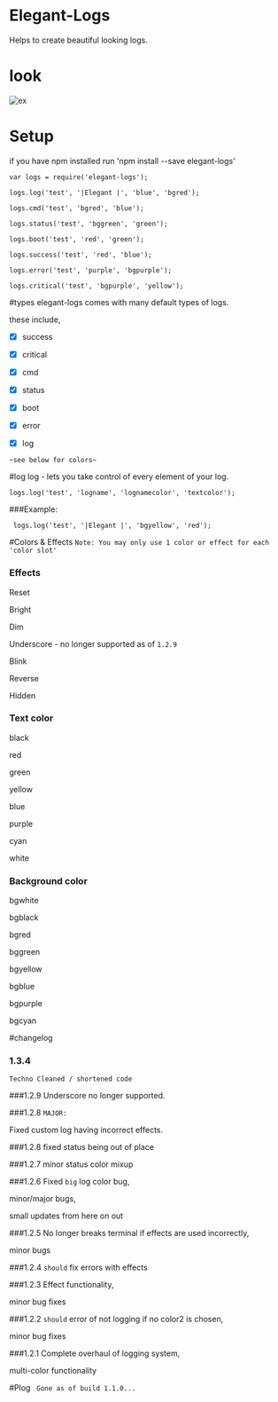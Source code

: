 # Elegant-Logs
Helps to create beautiful looking logs.

# look
![ex](https://are-you-sure-that.dev1nee.codes/images/69428.png)

# Setup
if you have npm installed run 'npm install --save elegant-logs'
```
var logs = require('elegant-logs');

logs.log('test', '|Elegant |', 'blue', 'bgred');

logs.cmd('test', 'bgred', 'blue');

logs.status('test', 'bggreen', 'green');

logs.boot('test', 'red', 'green');

logs.success('test', 'red', 'blue');

logs.error('test', 'purple', 'bgpurple');

logs.critical('test', 'bgpurple', 'yellow');

```

#types
elegant-logs comes with many default types of logs.

these include,

- [x] success 

- [x] critical 

- [x] cmd 

- [x] status  

- [x] boot 

- [x] error 

- [x] log 

```~see below for colors~```

#log
log - lets you take control of every element of your log.

``` logs.log('test', 'logname', 'lognamecolor', 'textcolor'); ```

###Example:

``` logs.log('test', '|Elegant |', 'bgyellow', 'red');``` 



#Colors & Effects
``` Note: You may only use 1 color or effect for each 'color slot' ```

### Effects
Reset

Bright 

Dim 

Underscore - no longer supported as of ```1.2.9```

Blink

Reverse 

Hidden



### Text color

black

red 

green 

yellow 

blue 

purple 

cyan 

white

### Background color


bgwhite 

bgblack 

bgred 

bggreen

bgyellow

bgblue

bgpurple

bgcyan 

#changelog

### 1.3.4
```Techno Cleaned / shortened code```

###1.2.9
Underscore no longer supported.


###1.2.8
```MAJOR:```

Fixed custom log having incorrect effects.

###1.2.8
fixed status being out of place

###1.2.7
minor status color mixup

###1.2.6
Fixed ```big``` log color bug,

minor/major bugs,

small updates from here on out

###1.2.5
No longer breaks terminal if effects are used incorrectly,

minor bugs

###1.2.4
```should``` fix errors with effects

###1.2.3
Effect functionality,

minor bug fixes

###1.2.2
```should``` error of not logging if no color2 is chosen,

minor bug fixes

###1.2.1
Complete overhaul of logging system,

multi-color functionality

#Plog
``` Gone as of build 1.1.0...```